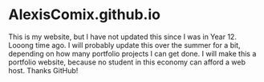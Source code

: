 # AlexisComix.github.io
This is my website, but I have not updated this since I was in Year 12. 
Looong time ago. I will probably update this over the summer for a bit,
depending on how many portfolio projects I can get done. I will make this a
portfolio website, because no student in this economy can afford a web host. 
Thanks GitHub!

